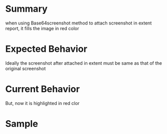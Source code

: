 <h1>Summary</h1>
when using Base64screenshot method to attach screenshot in extent report, it fills the image in red color

<h1>Expected Behavior</h1>
Ideally the screenshot after attached in extent must be same as that of the original screenshot

<h1>Current Behavior</h1>
But, now it is highlighted in red clor

<h1>Sample</h1>
